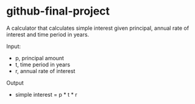 # github-final-project
A calculator that calculates simple interest given principal, annual rate of interest and time period in years.

Input:
   - p, principal amount
   - t, time period in years
   - r, annual rate of interest
     
Output
   - simple interest = p * t * r
